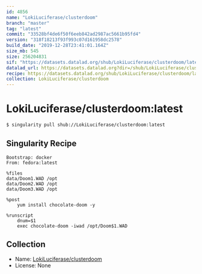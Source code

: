 ```yaml
---
id: 4856
name: "LokiLuciferase/clusterdoom"
branch: "master"
tag: "latest"
commit: "33528bf4de6f50f6eeb842ad2987ac5661b95fd4"
version: "318f18213f93f993c07d161958dc2578"
build_date: "2019-12-28T23:41:01.164Z"
size_mb: 545
size: 256204831
sif: "https://datasets.datalad.org/shub/LokiLuciferase/clusterdoom/latest/2019-12-28-33528bf4-318f1821/318f18213f93f993c07d161958dc2578.simg"
datalad_url: https://datasets.datalad.org?dir=/shub/LokiLuciferase/clusterdoom/latest/2019-12-28-33528bf4-318f1821/
recipe: https://datasets.datalad.org/shub/LokiLuciferase/clusterdoom/latest/2019-12-28-33528bf4-318f1821/Singularity
collection: LokiLuciferase/clusterdoom
---
```


# LokiLuciferase/clusterdoom:latest

```bash
$ singularity pull shub://LokiLuciferase/clusterdoom:latest
```

## Singularity Recipe

```singularity
Bootstrap: docker
From: fedora:latest

%files
data/Doom1.WAD /opt
data/Doom2.WAD /opt
data/Doom3.WAD /opt

%post
    yum install chocolate-doom -y

%runscript
    dnum=$1
    exec chocolate-doom -iwad /opt/Doom$1.WAD
```

## Collection

 - Name: [LokiLuciferase/clusterdoom](https://github.com/LokiLuciferase/clusterdoom)
 - License: None

